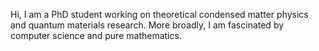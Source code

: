 Hi, I am a PhD student working on theoretical condensed matter physics and quantum materials research. More broadly, I am fascinated by computer science and pure mathematics.
